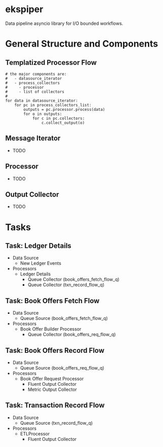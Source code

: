 # ekspiper
Data pipeline asyncio library for I/O bounded workflows.

# General Structure and Components
## Templatized Processor Flow
```
# the major components are:
#   - datasource_iterator
#   - process_collectors
#     - processor
#     - list of collectors
#
for data in datasource_iterator:
    for pc in process_collectors_list:
        outputs = pc.processor.process(data)
        for o in outputs:
            for c in pc.collectors:
                c.collect_output(o) 
```
## Message Iterator
- TODO

## Processor
- TODO

## Output Collector
- TODO

# Tasks

## Task: Ledger Details
- Data Source
  - New Ledger Events
- Processors
  - Ledger Details
    - Queue Collector (book_offers_fetch_flow_q)
    - Queue Collector (txn_record_flow_q)

## Task: Book Offers Fetch Flow
- Data Source
  - Queue Source (book_offers_fetch_flow_q)
- Processors
  - Book Offer Builder Processor
    - Queue Collector (book_offers_req_flow_q)

## Task: Book Offers Record Flow
- Data Source
  - Queue Source (book_offers_req_flow_q)
- Processors
  - Book Offer Request Processor
    - Fluent Output Collector
    - Metric Output Collector

## Task: Transaction Record Flow
- Data Source
  - Queue Source (txn_record_flow_q)
- Processors
  - ETLProcessor
    - Fluent Output Collector